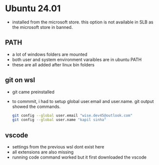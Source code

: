 # Ubuntu 24.01

- installed from the microsoft store. this option is not available in SLB as the microsoft store in banned.

## PATH
- a lot of windows folders are mounted
- both user and system environment varaibles are in ubuntu PATH
- these are all added after linux bin folders



## git on wsl
- git came preinstalled
- to commmit, i had to setup global user.email and user.name. git output showed the commands.

  ```bash
  git config --global user.email "wise.dev45@outlook.com"
  git config --global user.name "kapil sinha"
  ```


## vscode
- settings from the previous wsl dont exist here
- all extensions are also missing
- running code command worked but it first downloaded the vscode